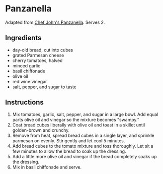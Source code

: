 # Panzanella

Adapted from [Chef John's Panzanella](http://foodwishes.blogspot.com/2014/08/under-my-panzanella-ella-ella-ella.html). Serves 2.

## Ingredients

- day-old bread, cut into cubes
- grated Parmesan cheese
- cherry tomatoes, halved
- minced garlic
- basil chiffonade
- olive oil
- red wine vinegar
- salt, pepper, and sugar to taste

## Instructions

1. Mix tomatoes, garlic, salt, pepper, and sugar in a large bowl. Add equal parts olive oil and vinegar so the mixture becomes "swampy."
2. Coat bread cubes liberally with olive oil and toast in a skillet until golden-brown and crunchy.
3. Remove from heat, spread bread cubes in a single layer, and sprinkle parmesan on evenly. Stir gently and let cool 5 minutes.
4. Add bread cubes to the tomato mixture and toss thoroughly. Let sit a few minutes to allow the bread to soak up the dressing.
5. Add a little more olive oil and vinegar if the bread completely soaks up the dressing.
6. Mix in basil chiffonade and serve.
